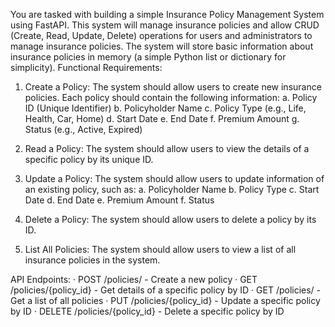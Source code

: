 You are tasked with building a simple Insurance Policy Management System using FastAPI. This system will manage insurance policies and allow CRUD (Create, Read, Update, Delete) operations for users and administrators to manage insurance policies. The system will store basic information about insurance policies in memory (a simple Python list or dictionary for simplicity).
Functional Requirements:

1. Create a Policy: The system should allow users to create new insurance policies. Each policy should contain the following information:
  a. Policy ID (Unique Identifier)
  b. Policyholder Name
  c. Policy Type (e.g., Life, Health, Car, Home)
  d. Start Date
  e. End Date
  f. Premium Amount
  g. Status (e.g., Active, Expired)

2. Read a Policy: The system should allow users to view the details of a specific policy by its unique ID.

3. Update a Policy: The system should allow users to update information of an existing policy, such as:
a. Policyholder Name
b. Policy Type
c. Start Date
d. End Date
e. Premium Amount
f. Status

4. Delete a Policy: The system should allow users to delete a policy by its ID.

5. List All Policies: The system should allow users to view a list of all insurance policies in the system.

API Endpoints:
· POST /policies/ - Create a new policy
· GET /policies/{policy_id} - Get details of a specific policy by ID
· GET /policies/ - Get a list of all policies
· PUT /policies/{policy_id} - Update a specific policy by ID
· DELETE /policies/{policy_id} - Delete a specific policy by ID

